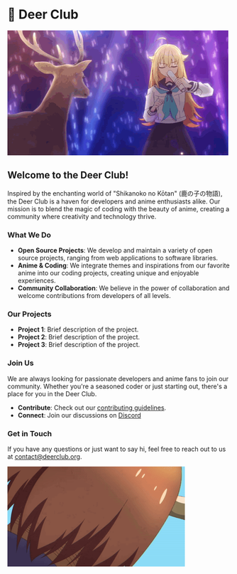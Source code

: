 

# 🦌 Deer Club

![Deer Club Banner](./assets/dance.gif)

## Welcome to the Deer Club!

Inspired by the enchanting world of "Shikanoko no Kōtan" (鹿の子の物語), the Deer Club is a haven for developers and anime enthusiasts alike. Our mission is to blend the magic of coding with the beauty of anime, creating a community where creativity and technology thrive.

### What We Do

- **Open Source Projects**: We develop and maintain a variety of open source projects, ranging from web applications to software libraries.
- **Anime & Coding**: We integrate themes and inspirations from our favorite anime into our coding projects, creating unique and enjoyable experiences.
- **Community Collaboration**: We believe in the power of collaboration and welcome contributions from developers of all levels.

### Our Projects

- **Project 1**: Brief description of the project.
- **Project 2**: Brief description of the project.
- **Project 3**: Brief description of the project.

### Join Us

We are always looking for passionate developers and anime fans to join our community. Whether you're a seasoned coder or just starting out, there's a place for you in the Deer Club.

- **Contribute**: Check out our [contributing guidelines](https://link-to-contributing-guidelines).
- **Connect**: Join our discussions on [Discord](https://discord.gg/YpWDPcKC) 

### Get in Touch

If you have any questions or just want to say hi, feel free to reach out to us at [contact@deerclub.org](mailto:tranquangsang12.7@gmail.com).


 ![](./assets/nokotan.gif)
